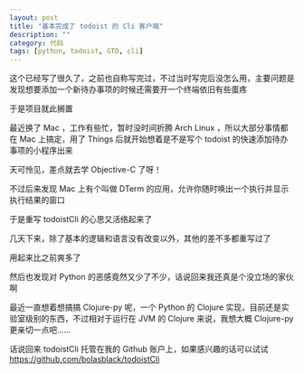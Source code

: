 ```yaml
---
layout: post
title: "基本完成了 todoist 的 Cli 客户端"
description: ""
category: 代码
tags: [python, todoist, GTD, cli]
---
```


这个已经写了很久了，之前也自称写完过，不过当时写完后没怎么用，主要问题是发现想要添加一个新待办事项的时候还需要开一个终端依旧有些蛋疼

于是项目就此搁置

最近换了 Mac ，工作有些忙，暂时没时间折腾 Arch Linux ，所以大部分事情都在 Mac 上搞定，用了 Things 后就开始想着是不是写个 todoist 的快速添加待办事项的小程序出来

天可怜见，差点就去学 Objective-C 了呀！

不过后来发现 Mac 上有个叫做 DTerm 的应用，允许你随时唤出一个执行并显示执行结果的窗口

于是重写 todoistCli 的心思又活络起来了

几天下来，除了基本的逻辑和语言没有改变以外，其他的差不多都重写过了

用起来比之前爽多了

然后也发现对 Python 的恶感竟然又少了不少，话说回来我还真是个没立场的家伙啊

最近一直想着想搞搞 Clojure-py 呢，一个 Python 的 Clojure 实现，目前还是实验室级别的东西，不过相对于运行在 JVM 的 Clojure 来说，我想大概 Clojure-py 更亲切一点吧……

话说回来 todoistCli 托管在我的 Github 账户上，如果感兴趣的话可以试试 https://github.com/bolasblack/todoistCli
